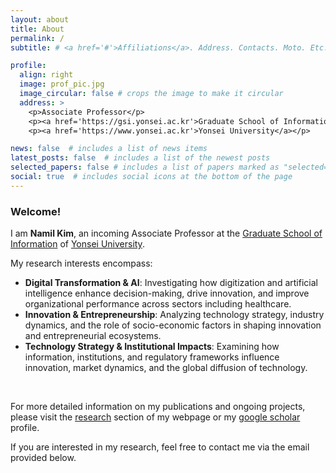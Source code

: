 ```yaml
---
layout: about
title: About
permalink: /
subtitle: # <a href='#'>Affiliations</a>. Address. Contacts. Moto. Etc.

profile:
  align: right
  image: prof_pic.jpg
  image_circular: false # crops the image to make it circular
  address: >
    <p>Associate Professor</p>
    <p><a href='https://gsi.yonsei.ac.kr'>Graduate School of Information</a></p>
    <p><a href='https://www.yonsei.ac.kr'>Yonsei University</a></p>

news: false  # includes a list of news items
latest_posts: false  # includes a list of the newest posts
selected_papers: false # includes a list of papers marked as "selected={true}"
social: true  # includes social icons at the bottom of the page
---
```


 
### Welcome!

I am **Namil Kim**, an incoming Associate Professor at the [Graduate School of Information](https://gsi.yonsei.ac.kr) of [Yonsei University](https://www.yonsei.ac.kr/). 


My research interests encompass: 
  - **Digital Transformation & AI**: Investigating how digitization and artificial intelligence enhance decision-making, drive innovation, and improve organizational performance across sectors including healthcare.
  - **Innovation & Entrepreneurship**: Analyzing technology strategy, industry dynamics, and the role of socio-economic factors in shaping innovation and entrepreneurial ecosystems.
  - **Technology Strategy & Institutional Impacts**: Examining how information, institutions, and regulatory frameworks influence innovation, market dynamics, and the global diffusion of technology.
<br>


For more detailed information on my publications and ongoing projects, please visit the [research](./research) section of my webpage or my [google scholar](https://scholar.google.com/citations?user=FvPXxs0AAAAJ) profile.

If you are interested in my research, feel free to contact me via the email provided below.

<!-- 
I am **Namil Kim**, an assistant professor at the [Department of Advanced Industry Fusion](https://aif.konkuk.ac.kr), [Konkuk University](https://www.konkuk.ac.kr/sites/en/index.do). 


- My research interests encompass topics within strategic management, innovation, and entrepreneurship. 
  - I have carried out studies on industry dynamics, firms' innovation performance, and the influence of socio-economic factors on entrepreurial activities.
  - Lately, I have also developed an interest in the economics of digitization and AI. 
  - In particular, some of my current work-in-progress projects explore how digitization and AI transform decision-making, knowledge discovery, collaborative efforts, and the utilization of new products.
<br>
<br>
- You can find my research at the [research](./research) section of my webpage or [google scholar](https://scholar.google.com/citations?user=FvPXxs0AAAAJ).

- Feel free to contact me via email below if you like my research.


If you 

 financial market quality and portfolio allocation.

In one of my projects, I theoretically document and provide supportive empirical evidence for a novel driver of passive investing: falling costs to fundamental information. In other ongoing work, I study the implications of quantitative mutual funds and exchange traded products to market quality.



The key question in my research is how firms strategically manage their innovation processes and outcomes in response to ever-changing business environments.
I explore three different types of competition and how relevant policies reshape firm innovation strategies.
Product market competition
Competition for labor forces, and
Competition for innovation and intellectual property rights


Write your biography here. Tell the world about yourself. Link to your favorite [subreddit](http://reddit.com). You can put a picture in, too. The code is already in, just name your picture `prof_pic.jpg` and put it in the `img/` folder.

Put your address / P.O. box / other info right below your picture. You can also disable any of these elements by editing `profile` property of the YAML header of your `_pages/about.md`. Edit `_bibliography/papers.bib` and Jekyll will render your [publications page](/al-folio/publications/) automatically.

Link to your social media connections, too. This theme is set up to use [Font Awesome icons](http://fortawesome.github.io/Font-Awesome/) and [Academicons](https://jpswalsh.github.io/academicons/), like the ones below. Add your Facebook, Twitter, LinkedIn, Google Scholar, or just disable all of them. -->
